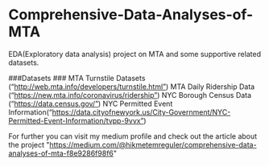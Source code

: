 # Comprehensive-Data-Analyses-of-MTA
EDA(Exploratory data analysis) project on MTA and some supportive related datasets.

###Datasets ###
MTA Turnstile Datasets (“http://web.mta.info/developers/turnstile.html”)
MTA Daily Ridership Data (“https://new.mta.info/coronavirus/ridership”)
NYC Borough Census Data (“https://data.census.gov/”)
NYC Permitted Event Information(“https://data.cityofnewyork.us/City-Government/NYC-Permitted-Event-Information/tvpp-9vvx”)

For further you can visit my medium profile and check out the article about the project "https://medium.com/@hikmetemreguler/comprehensive-data-analyses-of-mta-f8e9286f98f6"
